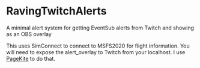 # RavingTwitchAlerts
A minimal alert system for getting EventSub alerts from Twitch and showing as an OBS overlay

This uses SimConnect to connect to MSFS2020 for flight information.
You will need to expose the alert_overlay to Twitch from your localhost. I use [PageKite](https://pagekite.net/) to do that.





